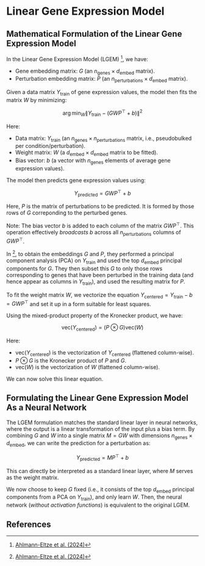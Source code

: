 # Linear Gene Expression Model

## Mathematical Formulation of the Linear Gene Expression Model

In the Linear Gene Expression Model (LGEM) [^1], we have:
- Gene embedding matrix: $G$ (an $n_{\text{genes}} \times d_{\text{embed}}$ matrix).
- Perturbation embedding matrix: $P$ (an $n_{\text{perturbations}} \times d_{\text{embed}}$ matrix).

Given a data matrix $Y_{\text{train}}$ of gene expression values, the model then fits the matrix $W$ by minimizing:

$$
\arg \min_{W} \| Y_{\text{train}} - (G W P^\top + b) \|^2
$$

Here:
- Data matrix: $Y_{\text{train}}$ (an $n_{\text{genes}} \times n_{\text{perturbations}}$ matrix, i.e., pseudobulked per condition/perturbation).
- Weight matrix: $W$ (a $d_{\text{embed}} \times d_{\text{embed}}$ matrix to be fitted).
- Bias vector: $b$ (a vector with $n_{\text{genes}}$ elements of average gene expression values).

The model then predicts gene expression values using:

$$
Y_{\text{predicted}} = G W P^\top + b
$$

Here, $P$ is the matrix of perturbations to be predicted.
It is formed by those rows of $G$ correponding to the perturbed genes.

Note: The bias vector $b$ is added to each column of the matrix $G W P^\top$.
This operation effectively _broadcasts_ $b$ across all $n_{\text{perturbations}}$ columns of $G W P^\top$.

In [^1], to obtain the embeddings $G$ and $P$, they performed a principal component analysis (PCA) on $Y_{\text{train}}$ and used the top $d_{\text{embed}}$ principal components for $G$.
They then subset this $G$ to only those rows corresponding to genes that have been perturbed in the training data (and hence appear as columns in $Y_{\text{train}}$), and used the resulting matrix for $P$.

To fit the weight matrix $W$, we vectorize the equation $Y_{\text{centered}} = Y_{\text{train}} - b = G W P^\top$ and set it up in a form suitable for least squares.

Using the mixed-product property of the Kronecker product, we have:

$$
\text{vec} (Y_{\text{centered}}) = (P \otimes G) \text{vec} (W)
$$

Here:
- $\text{vec} (Y_{\text{centered}})$ is the vectorization of $Y_{\text{centered}}$ (flattened column-wise).
- $P \otimes G$ is the Kronecker product of $P$ and $G$.
- $\text{vec} (W)$ is the vectorization of $W$ (flattened column-wise).

We can now solve this linear equation.

## Formulating the Linear Gene Expression Model As a Neural Network

The LGEM formulation matches the standard linear layer in neural networks, where the output is a linear transformation of the input plus a bias term.
By combining $G$ and $W$ into a single matrix $M = G W$ with dimensions $n_{\text{genes}} \times d_{\text{embed}}$, we can write the prediction for a perturbation as:

$$
Y_{\text{predicted}} = M P^\top + b
$$

This can directly be interpreted as a standard linear layer, where $M$ serves as the weight matrix.

We now choose to keep $G$ fixed (i.e., it consists of the top $d_{\text{embed}}$ principal components from a PCA on $Y_{\text{train}}$), and only learn $W$.
Then, the neural network (_without activation functions_) is equivalent to the original LGEM.

## References

[^1]: [Ahlmann-Eltze et al. (2024)](https://doi.org/10.1101/2024.09.16.613342)
